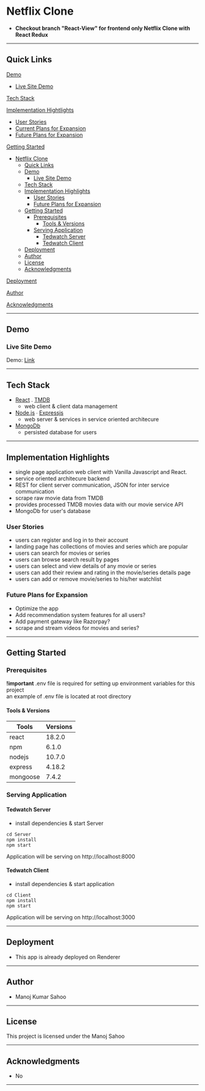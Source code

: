 # Netflix Clone

- **Checkout branch "React-View" for frontend only Netflix Clone with React Redux**

---

## Quick Links

[Demo](#demo)

- [Live Site Demo](#live-site-demo)

[Tech Stack](#tech-stack)

[Implementation Hightlights](#Implementation-Hightlights)

- [User Stories](#user-stories)
- [Current Plans for Expansion](#current-plans-for-expansion)
- [Future Plans for Expansion](#future-plans-for-expansion)

[Getting Started](#getting-started)

- [Netflix Clone](#netflix-clone)
  - [Quick Links](#quick-links)
  - [Demo](#demo)
    - [Live Site Demo](#live-site-demo)
  - [Tech Stack](#tech-stack)
  - [Implementation Highlights](#implementation-highlights)
    - [User Stories](#user-stories)
    - [Future Plans for Expansion](#future-plans-for-expansion)
  - [Getting Started](#getting-started)
    - [Prerequisites](#prerequisites)
      - [Tools \& Versions](#tools--versions)
    - [Serving Application](#serving-application)
      - [Tedwatch Server](#tedwatch-server)
      - [Tedwatch Client](#tedwatch-client)
  - [Deployment](#deployment)
  - [Author](#author)
  - [License](#license)
  - [Acknowledgments](#acknowledgments)

[Deployment](#deployment)

[Author](#author)

[Acknowledgments](#acknowledgments)

---

## Demo

### Live Site Demo

Demo: [Link](https://tedwatch.onrender.com)


---

## Tech Stack

- [React](https://github.com/facebook/react) . [TMDB](https://www.themoviedb.org/)
  - web client & client data management
- [Node.js](https://github.com/nodejs) ∙ [Expressjs](https://github.com/expressjs/express)
  - web server & services in service oriented architecure
- [MongoDb](https://www.mongodb.com/)
  - persisted database for users

---

## Implementation Highlights

- single page application web client with Vanilla Javascript and React.
- service oriented architecure backend
- REST for client server communication, JSON for inter service communication
- scrape raw movie data from TMDB
- provides processed TMDB movies data with our movie service API
- MongoDb for user's database

### User Stories

- users can register and log in to their account
- landing page has collections of movies and series which are popular
- users can search for movies or series
- users can browse search result by pages
- users can select and view details of any movie or series
- users can add their review and rating in the movie/series details page
- users can add or remove movie/series to his/her watchlist


### Future Plans for Expansion

- Optimize the app
- Add recommendation system features for all users?
- Add payment gateway like Razorpay?
- scrape and stream videos for movies and series?

---

## Getting Started

### Prerequisites

**!important** .env file is required for setting up environment variables for this project  
 an example of .env file is located at root directory

#### Tools & Versions

| Tools         | Versions |
| ------------- | -------- |
| react         | 18.2.0   |
| npm           | 6.1.0    |
| nodejs        | 10.7.0   |
| express       | 4.18.2   |
| mongoose      | 7.4.2    |


### Serving Application

#### Tedwatch Server

- install dependencies & start Server

```terminal
cd Server
npm install
npm start
```

Application will be serving on http://localhost:8000

#### Tedwatch Client

- install dependencies & start application

```terminal
cd Client
npm install
npm start
```

Application will be serving on http://localhost:3000

---

## Deployment

- This app is already deployed on Renderer

---

## Author

- Manoj Kumar Sahoo

---

## License

This project is licensed under the Manoj Sahoo

---

## Acknowledgments

- No

---